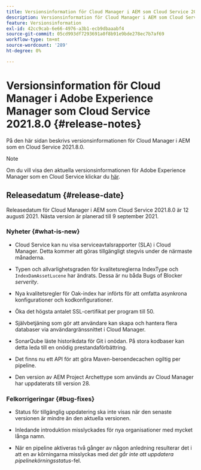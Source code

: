 ```yaml
---
title: Versionsinformation för Cloud Manager i AEM som Cloud Service 2021.8.0
description: Versionsinformation för Cloud Manager i AEM som Cloud Service 2021.8.0
feature: Versionsinformation
exl-id: 42cc9cab-6e66-4976-a3b1-ecb9dbaaabf4
source-git-commit: 05cd993df7293691a0f8b91e9bde278ec7b7af69
workflow-type: tm+mt
source-wordcount: '289'
ht-degree: 0%

---
```


# Versionsinformation för Cloud Manager i Adobe Experience Manager som Cloud Service 2021.8.0 {#release-notes}

På den här sidan beskrivs versionsinformationen för Cloud Manager i AEM som en Cloud Service 2021.8.0.

>[!NOTE]
>Om du vill visa den aktuella versionsinformationen för Adobe Experience Manager som en Cloud Service klickar du [här](https://experienceleague.adobe.com/docs/experience-manager-cloud-service/release-notes/release-notes/release-notes-current.html).

## Releasedatum {#release-date}

Releasedatum för Cloud Manager i AEM som Cloud Service 2021.8.0 är 12 augusti 2021.
Nästa version är planerad till 9 september 2021.

### Nyheter {#what-is-new}

* Cloud Service kan nu visa serviceavtalsrapporter (SLA) i Cloud Manager. Detta kommer att göras tillgängligt stegvis under de närmaste månaderna.

* Typen och allvarlighetsgraden för kvalitetsreglerna IndexType och `IndexDamAssetLucene` har ändrats. Dessa är nu båda Bugs of Blocker *serverity*.

* Nya kvalitetsregler för Oak-index har införts för att omfatta asynkrona konfigurationer och kodkonfigurationer.

* Öka det högsta antalet SSL-certifikat per program till 50.

* Självbetjäning som gör att användare kan skapa och hantera flera databaser via användargränssnittet i Cloud Manager.

* SonarQube läste historikdata för Git i onödan. På stora kodbaser kan detta leda till en onödig prestandaförbättring.

* Det finns nu ett API för att göra Maven-beroendecachen ogiltig per pipeline.

* Den version av AEM Project Archettype som används av Cloud Manager har uppdaterats till version 28.

### Felkorrigeringar {#bug-fixes}

* Status för tillgänglig uppdatering ska inte visas när den senaste versionen är mindre än den aktuella versionen.

* Inledande introduktion misslyckades för nya organisationer med mycket långa namn.

* När en pipeline aktiveras två gånger av någon anledning resulterar det i att en av körningarna misslyckas med *det går inte att uppdatera pipelinekörningsstatus*-fel.


